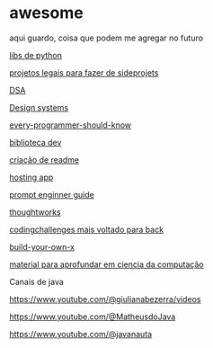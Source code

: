# awesome
aqui guardo, coisa que podem me agregar no futuro

[libs de python](https://github.com/vinta/awesome-python)

[projetos legais para fazer de sideprojets](https://github.com/codecrafters-io/build-your-own-x)

[DSA](https://github.com/jwasham/coding-interview-university)

[Design systems](https://github.com/donnemartin/system-design-primer)

[every-programmer-should-know](https://github.com/mtdvio/every-programmer-should-know/blob/master/README.md)

[biblioteca dev](https://github.com/KAYOKG/BibliotecaDev)

[criação de readme](https://www.readme-templates.com/)

[hosting app](https://coolify.io/)

[prompt enginner guide](https://www.promptingguide.ai/)

[thoughtworks](https://www.thoughtworks.com/radar)

[codingchallenges mais voltado para back](https://codingchallenges.fyi/challenges/intro)

[build-your-own-x](https://github.com/codecrafters-io/build-your-own-x)

[material para aprofundar em ciencia da computação](https://github.com/Universidade-Livre/ciencia-da-computacao?tab=readme-ov-file)

Canais de java

https://www.youtube.com/@giulianabezerra/videos

https://www.youtube.com/@MatheusdoJava

https://www.youtube.com/@javanauta
